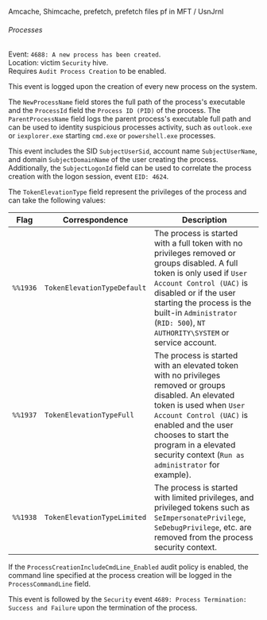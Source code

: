 Amcache, Shimcache, prefetch, prefetch files pf in MFT / UsnJrnl

###### Processes

Event: `4688: A new process has been created`.<br/>
Location: victim `Security` hive.<br/>
Requires `Audit Process Creation` to be enabled.

This event is logged upon the creation of every new process on the system.

The `NewProcessName` field stores the full path of the process's executable and
the `ProcessId` field the `Process ID (PID)` of the process. The
`ParentProcessName` field logs the parent process's executable full path and
can be used to identity suspicious processes activity, such as `outlook.exe` or
`iexplorer.exe` starting `cmd.exe` or `powershell.exe` processes.

This event includes the SID `SubjectUserSid`, account name `SubjectUserName`,
and domain `SubjectDomainName` of the user creating the process. Additionally,
the `SubjectLogonId` field can be used to correlate the process creation with
the logon session, event `EID: 4624`.

The `TokenElevationType` field represent the privileges of the process and can
take the following values:

| Flag | Correspondence | Description |
|------|----------------|-------------|
| `%%1936` | `TokenElevationTypeDefault` | The process is started with a full token with no privileges removed or groups disabled. A full token is only used if `User Account Control (UAC)` is disabled or if the user starting the process is the built-in `Administrator` (`RID: 500`), `NT AUTHORITY\SYSTEM` or service account. |
| `%%1937` | `TokenElevationTypeFull` | The process is started with an elevated token with no privileges removed or groups disabled. An elevated token is used when `User Account Control (UAC)` is enabled and the user chooses to start the program in a elevated security context (`Run as administrator` for example). |
| `%%1938` | `TokenElevationTypeLimited` | The process is started with limited privileges, and privileged tokens such as `SeImpersonatePrivilege`, `SeDebugPrivilege`, etc. are removed from the process security context. |

If the `ProcessCreationIncludeCmdLine_Enabled` audit policy is enabled, the
command line specified at the process creation will be logged in the
`ProcessCommandLine` field.

This event is followed by the `Security` event `4689: Process Termination:
Success and Failure` upon the termination of the process.
